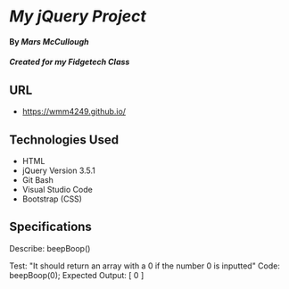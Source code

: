 # _My jQuery Project_

#### By _**Mars McCullough**_

#### _Created for my Fidgetech Class_

## URL

* https://wmm4249.github.io/

## Technologies Used

* HTML
* jQuery Version 3.5.1
* Git Bash
* Visual Studio Code
* Bootstrap (CSS)

## Specifications

Describe: beepBoop()

Test: "It should return an array with a 0 if the number 0 is inputted"
Code: beepBoop(0);
Expected Output: [ 0 ]